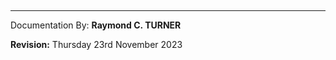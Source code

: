

## 

## 

## 

## 

## 

## 

## 

## 


---

Documentation By: **Raymond C. TURNER**

**Revision:** Thursday 23rd November 2023